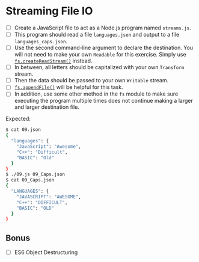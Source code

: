 # Streaming File IO

- [ ] Create a JavaScript file to act as a Node.js program named `streams.js`.
- [ ] This program should read a file `languages.json` and output to a file `languages_caps.json`. 
- [ ] Use the second command-line argument to declare the destination. You will not need to make your own `Readable` for this exercise. Simply use [`fs.createReadStream()`](https://nodejs.org/api/fs.html#fs_fs_createreadstream_path_options) instead.
- [ ]  In between, all letters should be capitalized with your own `Transform` stream. 
- [ ]  Then the data should be passed to your own `Writable` stream.
- [ ]  [`fs.appendFile()`](https://nodejs.org/api/fs.html#fs_fs_appendfile_file_data_options_callback) will be helpful for this task.
- [ ] In addition, use some other method in the `fs` module to make sure executing the program multiple times does not continue making a larger and larger destination file.

Expected:

```bash
$ cat 09.json
{
  "languages": {
    "JavaScript": "Awesome",
    "C++": "Difficult",
    "BASIC": "Old"
  }
}
$ ./09.js 09_Caps.json
$ cat 09_Caps.json
{
  "LANGUAGES": {
    "JAVASCRIPT": "AWESOME",
    "C++": "DIFFICULT",
    "BASIC": "OLD"
  }
}
```

## Bonus

- [ ] ES6 Object Destructuring
